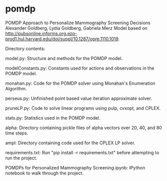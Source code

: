 # pomdp
POMDP Approach to Personalize Mammography Screening Decisions
Alexander Goldberg, Lydia Goldberg, Gabriela Merz
Model based on http://pubsonline.informs.org.ezp-prod1.hul.harvard.edu/doi/suppl/10.1287/opre.1110.1019.

Directory contents:

model.py: Structure and methods for the POMDP model.

modelConstants.py: Constants used for actions and observations in the POMDP model.

monahan.py: Code for the POMDP solver using Monahan's Enumeration Algorithm.

perseus.py: Unfinished point based value iteration approximate solver.

pruneLP.py: Code to solve linear programs using pulp, cvxopt, and CPLEX.

stats.py: Statistics used in the POMDP model.

alpha: Directory containing pickle files of alpha vectors over 20, 40, and 80 time steps.

ampl: Directory containing code used for the CPLEX LP solver.

requirements.txt: Run "pip install -r requirements.txt" before attempting to run the project.

POMDPs for Personalized Mammography Screening.ipynb: IPython notebook to walk through the project.